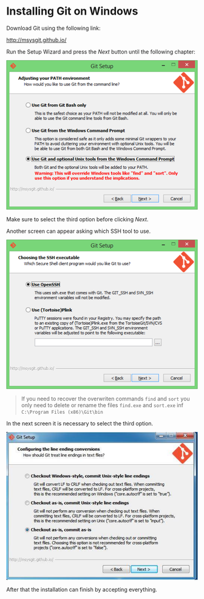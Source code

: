 Installing Git on Windows
=========================

Download Git using the following link:

http://msysgit.github.io/

Run the Setup Wizard and press the *Next* button until the following chapter:

![Replacement of Unix tools][1]

Make sure to select the third option before clicking *Next*.
  
Another screen can appear asking which SSH tool to use.

![Installation of ssh][2]

> If you need to recover the overwriten commands `find` and `sort` you only
> need to delete or rename the files `find.exe` and `sort.exe` inf
> `C:\Program Files (x86)\Git\bin`
  
In the next screen it is necessary to select the third option.

![Configuración del salto de linea][3]

After that the installation can finish by accepting everything.
  
  [1]: https://raw.githubusercontent.com/esicode/esi-web/master/doc/img/git/1.png
  [2]: https://raw.githubusercontent.com/esicode/esi-web/master/doc/img/git/2.png
  [3]: https://raw.githubusercontent.com/esicode/esi-web/master/doc/img/git/3.png

